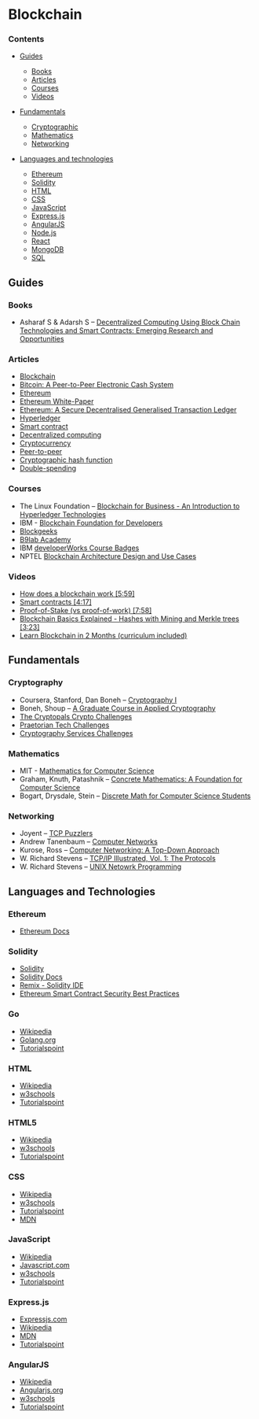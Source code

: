 # Blockchain
### Contents

* [Guides](#guides-1)
	* [Books](#books)
	* [Articles](#articles)
	* [Courses](#courses)
	* [Videos](#videos)
	
* [Fundamentals](#fundamentals)
	* [Cryptographic](#cryptography)
	* [Mathematics](#mathematics)
	* [Networking](#networking)
	
* [Languages and technologies](#languages-and-technologies)
	* [Ethereum](#ethereum)
	* [Solidity](#solidity)
	* [HTML](#html)
	* [CSS](#css)
	* [JavaScript](#javascript)
	* [Express.js](#expressjs)
	* [AngularJS](#angularjs)
	* [Node.js](#nodejs)
	* [React](#react)
	* [MongoDB](#mongodb)
	* [SQL](#sql)
	
## Guides
### Books

* Asharaf S & Adarsh S – [Decentralized Computing Using Block Chain Technologies and Smart Contracts: Emerging Research and Opportunities](https://www.amazon.in/Decentralized-Computing-Using-Technologies-Contracts/dp/1522521933/ref=sr_1_1?s=digital-text&ie=UTF8&qid=1524486104&sr=8-1&keywords=Blockchain+asharaf)

### Articles

* [Blockchain](https://en.wikipedia.org/wiki/Blockchain)
* [Bitcoin: A Peer-to-Peer Electronic Cash System](https://bitcoin.org/bitcoin.pdf)
* [Ethereum](https://en.wikipedia.org/wiki/Ethereum)
* [Ethereum White-Paper](https://github.com/ethereum/wiki/wiki/White-Paper)
* [Ethereum: A Secure Decentralised Generalised Transaction Ledger](http://gavwood.com/paper.pdf)
* [Hyperledger](https://en.wikipedia.org/wiki/Hyperledger)
* [Smart contract](https://en.wikipedia.org/wiki/Smart_contract)
* [Decentralized computing](https://en.wikipedia.org/wiki/Decentralized_computing)
* [Cryptocurrency](https://en.wikipedia.org/wiki/Cryptocurrency)
* [Peer-to-peer](https://en.wikipedia.org/wiki/Peer-to-peer)
* [Cryptographic hash function](https://en.wikipedia.org/wiki/Cryptographic_hash_function)
* [Double-spending](https://en.wikipedia.org/wiki/Double-spending)

### Courses

* The Linux Foundation – [Blockchain for Business - An Introduction to Hyperledger Technologies](https://www.edx.org/course/blockchain-business-introduction-linuxfoundationx-lfs171x)
* IBM - [Blockchain Foundation for Developers](https://www.coursera.org/learn/ibm-blockchain-essentials-for-developers)
* [Blockgeeks](https://courses.blockgeeks.com/)
* [B9lab Academy](https://academy.b9lab.com/)
* IBM [developerWorks Course Badges](https://academy.b9lab.com/)
* NPTEL [Blockchain Architecture Design and Use Cases](https://onlinecourses.nptel.ac.in/noc18_cs47/preview)

### Videos

* [How does a blockchain work [5:59]](https://www.youtube.com/watch?v=SSo_EIwHSd4)
* [Smart contracts [4:17]](https://www.youtube.com/watch?v=ZE2HxTmxfrI)
* [Proof-of-Stake (vs proof-of-work) [7:58]](https://www.youtube.com/watch?v=M3EFi_POhps)
* [Blockchain Basics Explained - Hashes with Mining and Merkle trees [3:23]](https://www.youtube.com/watch?v=lik9aaFIsl4)
* [Learn Blockchain in 2 Months (curriculum included)](https://www.youtube.com/watch?v=wVVGv2bmxow)

## Fundamentals

### Cryptography

* Coursera, Stanford, Dan Boneh – [Cryptography I](https://www.coursera.org/learn/crypto)
* Boneh, Shoup – [A Graduate Course in Applied Cryptography](https://crypto.stanford.edu/~dabo/cryptobook/draft_0_3.pdf)
* [The Cryptopals Crypto Challenges](https://cryptopals.com/)
* [Praetorian Tech Challenges](https://www.praetorian.com/challenges)
* [Cryptography Services Challenges](http://cryptoservices.github.io/challenges/)

### Mathematics

* MIT - [Mathematics for Computer Science](https://www.youtube.com/watch?v=L3LMbpZIKhQ&list=PLB7540DEDD482705B)
* Graham, Knuth, Patashnik – [Concrete Mathematics: A Foundation for Computer Science](https://www.amazon.com/Concrete-Mathematics-Foundation-Computer-Science/dp/0201558025)
* Bogart, Drysdale, Stein – [Discrete Math for Computer Science Students](http://www.cse.iitd.ernet.in/~bagchi/courses/discrete-book/fullbook.pdf)

### Networking

* Joyent – [TCP Puzzlers](https://www.joyent.com/blog/tcp-puzzlers)
* Andrew Tanenbaum – [Computer Networks](https://www.amazon.com/Computer-Networks-Tanenbaum-International-Economy/dp/9332518742)
* Kurose, Ross – [Computer Networking: A Top-Down Approach](https://www.amazon.com/Computer-Networking-Top-Down-Approach-6th/dp/0132856204)
* W. Richard Stevens – [TCP/IP Illustrated, Vol. 1: The Protocols](https://www.amazon.com/TCP-Illustrated-Vol-Addison-Wesley-Professional/dp/0201633469)
* W. Richard Stevens – [UNIX Netowrk Programming](https://www.amazon.com/UNIX-Network-Programming-Richard-Stevens/dp/0139498761)

## Languages and Technologies

### Ethereum
* [Ethereum Docs](http://www.ethdocs.org/en/latest/)

### Solidity
* [Solidity](https://en.wikipedia.org/wiki/Solidity)
* [Solidity Docs](https://solidity.readthedocs.io/en/v0.4.23/)
* [Remix - Solidity IDE](https://remix.ethereum.org/#optimize=false&version=soljson-v0.4.23+commit.124ca40d.js)
* [Ethereum Smart Contract Security Best Practices](https://consensys.github.io/smart-contract-best-practices/)

### Go
* [Wikipedia](https://en.wikipedia.org/wiki/Go_(programming_language))
* [Golang.org](https://golang.org/)
* [Tutorialspoint](https://www.tutorialspoint.com/go/index.htm)

### HTML
* [Wikipedia](https://en.wikipedia.org/wiki/HTML)
* [w3schools](https://www.w3schools.com/html/)
* [Tutorialspoint](https://www.tutorialspoint.com/html/index.htm)

### HTML5
* [Wikipedia](https://en.wikipedia.org/wiki/HTML5)
* [w3schools](https://www.w3schools.com/html/)
* [Tutorialspoint](https://www.tutorialspoint.com/html5/index.htm)

### CSS
* [Wikipedia](https://en.wikipedia.org/wiki/Cascading_Style_Sheets)
* [w3schools](https://www.w3schools.com/css/)
* [Tutorialspoint](https://www.tutorialspoint.com/css/index.htm)
* [MDN](https://developer.mozilla.org/en-US/docs/Web/CSS)

### JavaScript
* [Wikipedia](https://en.wikipedia.org/wiki/JavaScript)
* [Javascript.com](https://www.javascript.com/)
* [w3schools](https://www.w3schools.com/js/default.asp)
* [Tutorialspoint](https://www.tutorialspoint.com/javascript/index.htm)

### Express.js
* [Expressjs.com](https://expressjs.com/en/guide/routing.html)
* [Wikipedia](https://en.wikipedia.org/wiki/Express.js)
* [MDN](https://developer.mozilla.org/en-US/docs/Learn/Server-side/Express_Nodejs)
* [Tutorialspoint](https://www.tutorialspoint.com/expressjs/index.htm)

### AngularJS
* [Wikipedia](https://en.wikipedia.org/wiki/AngularJS)
* [Angularjs.org](https://docs.angularjs.org/guide)
* [w3schools](https://www.w3schools.com/angular/default.asp)
* [Tutorialspoint](https://www.tutorialspoint.com/angularjs/index.htm)
